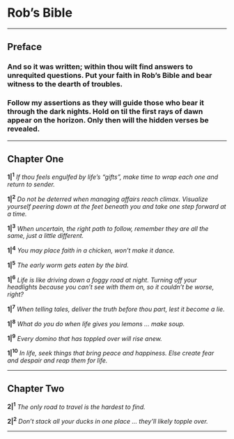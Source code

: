 # Rob’s Bible

-------

## Preface

### And so it was written; within thou wilt find answers to unrequited questions. Put your faith in Rob’s Bible and bear witness to the dearth of troubles.

### Follow my assertions as they will guide those who bear it through the dark nights. Hold on til the first rays of dawn appear on the horizon. Only then will the hidden verses be revealed.

-----------

## Chapter One

**1|<sup>1</sup>** *If thou feels engulfed by life’s “gifts”, make time to wrap each one and return to sender.*

**1|<sup>2</sup>** *Do not be deterred when managing affairs reach climax. Visualize yourself peering down at the feet beneath you and take one step forward at a time.*

**1|<sup>3</sup>** *When uncertain, the right path to follow, remember they are all the same, just a little different.*

**1|<sup>4</sup>** *You may place faith in a chicken, won’t make it dance.*

**1|<sup>5</sup>** *The early worm gets eaten by the bird.*

**1|<sup>6</sup>** *Life is like driving down a foggy road at night. Turning off your headlights because you can’t see with them on, so it couldn’t be worse, right?*

**1|<sup>7</sup>** *When telling tales, deliver the truth before thou part, lest it become a lie.*

**1|<sup>8</sup>** *What do you do when life gives you lemons … make soup.*

**1|<sup>9</sup>** *Every domino that has toppled over will rise anew.*

**1|<sup>10</sup>** *In life, seek things that bring peace and happiness. Else create fear and despair and reap them for life.*

-----------

## Chapter Two

**2|<sup>1</sup>** *The only road to travel is the hardest to find.*

**2|<sup>2</sup>** *Don’t stack all your ducks in one place … they’ll likely topple over.*

-----------
